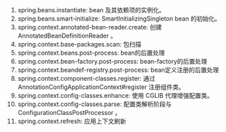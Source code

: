1. spring.beans.instantiate: bean 及其依赖项的实例化。
2. spring.beans.smart-initialize: SmartInitializingSingleton bean 的初始化。
3. spring.context.annotated-bean-reader.create: 创建 AnnotatedBeanDefinitionReader 。
4. spring.context.base-packages.scan: 包扫描
5. spring.context.beans.post-process: bean的后置处理
6. spring.context.bean-factory.post-process: bean-factory的后置处理
7. spring.context.beandef-registry.post-process: bean定义注册的后置处理
8. spring.context.component-classes.register: 通过 AnnotationConfigApplicationContext#register 注册组件类。
9. spring.context.config-classes.enhance: 使用 CGLIB 代理增强配置类。
10. spring.context.config-classes.parse: 配置类解析阶段与 ConfigurationClassPostProcessor 。
11. spring.context.refresh: 应用上下文刷新